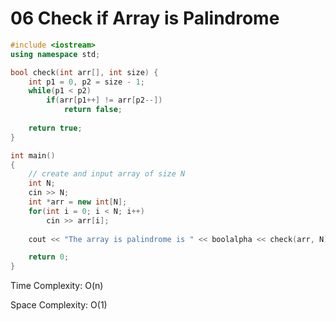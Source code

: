 # 06 Check if Array is Palindrome

```cpp
#include <iostream>
using namespace std;

bool check(int arr[], int size) {
    int p1 = 0, p2 = size - 1;
    while(p1 < p2) 
        if(arr[p1++] != arr[p2--])
            return false;
            
    return true;
}

int main()
{
    // create and input array of size N
    int N;
    cin >> N;
    int *arr = new int[N];
    for(int i = 0; i < N; i++)
        cin >> arr[i];
        
    cout << "The array is palindrome is " << boolalpha << check(arr, N);

    return 0;
}
```

Time Complexity: O(n)

Space Complexity: O(1)
